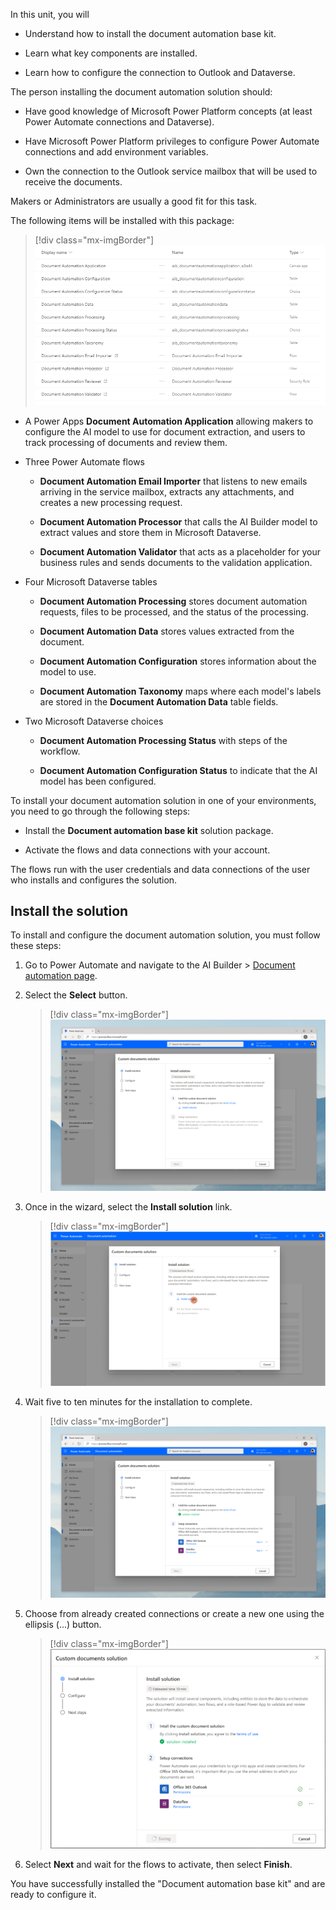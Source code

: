 In this unit, you will

- Understand how to install the document automation base kit.

- Learn what key components are installed.

- Learn how to configure the connection to Outlook and Dataverse.

The person installing the document automation solution should:

- Have good knowledge of Microsoft Power Platform concepts (at least Power Automate connections and Dataverse).

- Have Microsoft Power Platform privileges to configure Power Automate connections and add environment variables.

- Own the connection to the Outlook service mailbox that will be used to receive the documents.

Makers or Administrators are usually a good fit for this task.

The following items will be installed with this package:

> [!div class="mx-imgBorder"]
> [![Shows items installed with this package.](../media/2-installed-items.png)](../media/2-installed-items.png#lightbox)

- A Power Apps **Document Automation Application** allowing makers to configure the AI model to use for document extraction, and users to track processing of documents and review them.

- Three Power Automate flows

  - **Document Automation Email Importer** that listens to new emails arriving in the service mailbox, extracts any attachments, and creates a new processing request.

  - **Document Automation Processor** that calls the AI Builder model to extract values and store them in Microsoft Dataverse.

  - **Document Automation Validator** that acts as a placeholder for your business rules and sends documents to the validation application.

- Four Microsoft Dataverse tables

  - **Document Automation Processing** stores document automation requests, files to be processed, and the status of the processing.

  - **Document Automation Data** stores values extracted from the document.

  - **Document Automation Configuration** stores information about the model to use.

  - **Document Automation Taxonomy** maps where each model's labels are stored in the **Document Automation Data** table fields.

- Two Microsoft Dataverse choices

  - **Document Automation Processing Status** with steps of the workflow.

  - **Document Automation Configuration Status** to indicate that the AI model has been configured.

To install your document automation solution in one of your environments, you need to go through the following steps:

- Install the **Document automation base kit** solution package.

- Activate the flows and data connections with your account.

The flows run with the user credentials and data connections of the user who installs and configures the solution.

## Install the solution

To install and configure the document automation solution, you must follow these steps:

1. Go to Power Automate and navigate to the AI Builder > [Document automation page](https://flow.microsoft.com/manage/aibuilder/documentautomation).

1. Select the **Select** button.

    > [!div class="mx-imgBorder"]
    > [![Select a solution page shows Custom documents, with Invoices and Receipts marked "Coming soon."](../media/2-select-solution.png)](../media/2-select-solution.png#lightbox)

1. Once in the wizard, select the **Install solution** link.

    > [!div class="mx-imgBorder"]
    > [![Custom documents solution wizard showing the first page, Install solution.](../media/2-install-solution.png)](../media/2-install-solution.png#lightbox)

1. Wait five to ten minutes for the installation to complete.

    > [!div class="mx-imgBorder"]
    > [![Custom documents solution wizard showing the "solution installed" message.](../media/2-wizard.png)](../media/2-wizard.png#lightbox)
    
1. Choose from already created connections or create a new one using the ellipsis (...) button.

    > [!div class="mx-imgBorder"]
    > [![Custom documents solution wizard showing the Setup connections with Office 365 Outlook and Dataflex connected.](../media/2-wizard-2.png)](../media/2-wizard-2.png#lightbox)

1. Select **Next** and wait for the flows to activate, then select **Finish**.

You have successfully installed the "Document automation base kit" and are ready to configure it.

